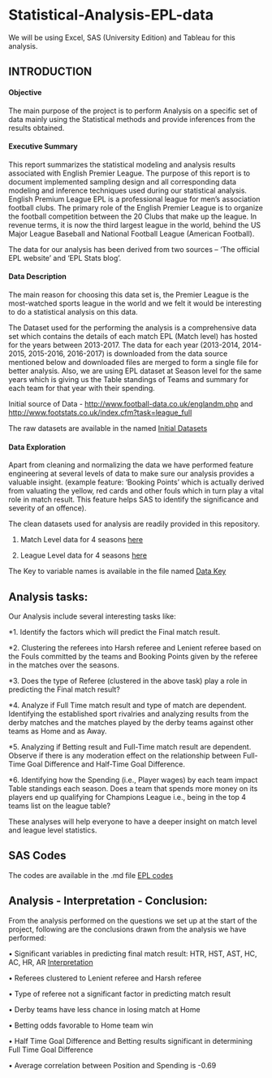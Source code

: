 # Statistical-Analysis-EPL-data
  We will be using Excel, SAS (University Edition) and Tableau for this analysis. 

## INTRODUCTION

#### Objective

The main purpose of the project is to perform Analysis on a specific set of data mainly using the Statistical methods and provide inferences from the results obtained. 

#### Executive Summary

This report summarizes the statistical modeling and analysis results associated with English Premier League. The purpose of this report is to document implemented sampling design and all corresponding data modeling and inference techniques used during our statistical analysis.
English Premium League EPL is a professional league for men’s association football clubs. The primary role of the English Premier League is to organize the football competition between the 20 Clubs that make up the league. In revenue terms, it is now the third largest league in the world, behind the US Major League Baseball and National Football League (American Football). 

The data for our analysis has been derived from two sources  – ‘The official EPL website’ and ‘EPL Stats blog’.

#### Data Description

The main reason for choosing this data set is, the Premier League is the most-watched sports league in the world and we felt it would be interesting to do a statistical analysis on this data. 

The Dataset used for the performing the analysis is a comprehensive data set which contains the details of each match EPL (Match level) has hosted for the years between 2013-2017. The data for each year (2013-2014, 2014-2015, 2015-2016, 2016-2017) is downloaded from the data source mentioned below and downloaded files are merged to form a single file for better analysis. Also, we are using EPL dataset at Season level for the same years which is giving us the Table standings of Teams and summary for each team for that year with their spending. 

Initial source of Data - http://www.football-data.co.uk/englandm.php and http://www.footstats.co.uk/index.cfm?task=league_full

The raw datasets are available in the named [Initial Datasets](https://github.com/aparnaadiraju92/Statistical-Analysis-EPL-data/tree/master/Initial%20Datasets)

#### Data Exploration
Apart from cleaning and normalizing the data we have performed feature engineering at several levels of data to make sure our analysis provides a valuable insight. (example feature: ‘Booking Points’ which is actually derived from valuating the  yellow, red cards and other fouls which in turn play a vital role in match result. This feature helps SAS to identify the significance and severity of an offence).

The clean datasets used for analysis are readily provided in this repository.
1. Match Level data for 4 seasons [here](https://github.com/aparnaadiraju92/Statistical-Analysis-EPL-data/blob/master/ProjectMatchleveldata_R.xlsx)
   
2. League Level data for 4 seasons [here](https://github.com/aparnaadiraju92/Statistical-Analysis-EPL-data/blob/master/ProjectLeagueleveldata.xlsx)

The Key to variable names is available in the file named [Data Key](https://github.com/aparnaadiraju92/Statistical-Analysis-EPL-data/blob/master/Data%20Key)

## Analysis tasks:

Our Analysis include several interesting tasks like: 

*1.	Identify the factors which will predict the Final match result. 

*2.	Clustering the referees into Harsh referee and Lenient referee based on the Fouls committed by the teams and Booking Points given by the referee in the matches over the seasons. 

*3.	Does the type of Referee (clustered in the above task) play a role in predicting the Final match result? 

*4.	Analyze if Full Time match result and type of match are dependent. Identifying the established sport rivalries and analyzing results from the derby matches and the matches played by the derby teams against other teams as Home and as Away.  

*5.	Analyzing if Betting result and Full-Time match result are dependent. Observe if there is any moderation effect on the relationship between Full-Time Goal Difference and Half-Time Goal Difference. 

*6.	Identifying how the Spending (i.e., Player wages) by each team impact Table standings each season. Does a team that spends more money on its players end up qualifying for Champions League i.e., being in the top 4 teams list on the league table?

These analyses will help everyone to have a deeper insight on match level and league level statistics.

## SAS Codes ##
The codes are available in the .md file [EPL codes](https://github.com/aparnaadiraju92/Statistical-Analysis-EPL-data/blob/master/EPL%20codes.sas7bdat)

## Analysis - Interpretation - Conclusion:

From the analysis performed on the questions we set up at the start of the project, following are the conclusions drawn from the analysis we have performed:

•	Significant variables in predicting final match result: HTR, HST, AST, HC, AC, HR, AR [Interpretation](https://github.com/aparnaadiraju92/Statistical-Analysis-EPL-data/blob/master/Task%201%20Interpretation.md)                                     

•	Referees clustered to Lenient referee and Harsh referee

•	Type of referee not a significant factor in predicting match result 

•	Derby teams have less chance in losing match at Home

•	Betting odds favorable to Home team win

•	Half Time Goal Difference and Betting results significant in determining Full Time Goal Difference 

•	Average correlation between Position and Spending is -0.69


